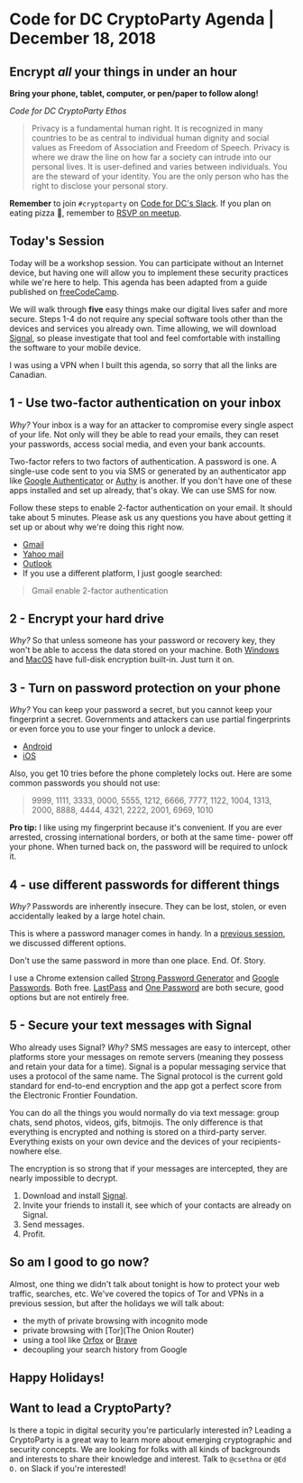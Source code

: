# Code for DC CryptoParty Agenda | December 18, 2018
## Encrypt *all* your things in under an hour
**Bring your phone, tablet, computer, or pen/paper to follow along!**

_Code for DC CryptoParty Ethos_
> Privacy is a fundamental human right. It is recognized in many countries to be as central to individual human dignity and social values as Freedom of Association and Freedom of Speech. Privacy is where we draw the line on how far a society can intrude into our personal lives. It is user-defined and varies between individuals. You are the steward of your identity. You are the only person who has the right to disclose your personal story.

**Remember** to join `#cryptoparty` on [Code for DC's Slack](https://codefordc.org/resources/slack.html). If you plan on eating pizza 🍕, remember to [RSVP on meetup](https://www.meetup.com/Code-for-DC/events/).

## Today's Session
Today will be a workshop session. You can participate without an Internet device, but having one will allow you to implement these security practices while we're here to help. This agenda has been adapted from a guide published on [freeCodeCamp](https://medium.freecodecamp.org/tor-signal-and-beyond-a-law-abiding-citizens-guide-to-privacy-1a593f2104c3).

We will walk through **five** easy things make our digital lives safer and more secure. Steps 1-4 do not require any special software tools other than the devices and services you already own. Time allowing, we will download [Signal](https://signal.org/), so please investigate that tool and feel comfortable with installing the software to your mobile device.

I was using a VPN when I built this agenda, so sorry that all the links are Canadian.

## 1 - Use two-factor authentication on your inbox
_Why?_ Your inbox is a way for an attacker to compromise every single aspect of your life. Not only will they be able to read your emails, they can reset your passwords, access social media, and even your bank accounts.

Two-factor refers to two factors of authentication. A password is one. A single-use code sent to you via SMS or generated by an authenticator app like [Google Authenticator](https://play.google.com/store/apps/details?id=com.google.android.apps.authenticator2&hl=en_CA) or [Authy](https://play.google.com/store/apps/details?id=com.authy.authy) is another. If you don't have one of these apps installed and set up already, that's okay. We can use SMS for now.

Follow these steps to enable 2-factor authentication on your email. It should take about 5 minutes. Please ask us any questions you have about getting it set up or about why we're doing this right now.
- [Gmail](https://myaccount.google.com/security?pli=1#signin)
- [Yahoo mail](https://help.yahoo.com/kb/SLN5013.html)
- [Outlook](https://www.eff.org/deeplinks/2016/12/how-enable-two-factor-authentication-outlookcom-and-microsoft)
- If you use a different platform, I just google searched:
> Gmail enable 2-factor authentication 

## 2 - Encrypt your hard drive
_Why?_ So that unless someone has your password or recovery key, they won't be able to access the data stored on your machine. Both [Windows](https://support.microsoft.com/en-us/help/4028713/windows-10-turn-on-device-encryption) and [MacOS](https://support.apple.com/en-us/HT204837) have full-disk encryption built-in. Just turn it on.

## 3 - Turn on password protection on your phone
_Why?_ You can keep your password a secret, but you cannot keep your fingerprint a secret. Governments and attackers can use partial fingerprints or even force you to use your finger to unlock a device.

- [Android](https://support.google.com/android/answer/9079129?hl=en)
- [iOS](https://support.apple.com/en-ca/HT204060)

Also, you get 10 tries before the phone completely locks out. Here are some common passwords you should not use:
>9999,
1111,
3333,
0000,
5555,
1212,
6666,
7777,
1122,
1004,
1313,
2000,
8888,
4444,
4321,
2222,
2001,
6969,
1010

**Pro tip:** I like using my fingerprint because it's convenient. If you are ever arrested, crossing international borders, or both at the same time- power off your phone. When turned back on, the password will be required to unlock it.

## 4 - use different passwords for different things
_Why?_ Passwords are inherently insecure. They can be lost, stolen, or even accidentally leaked by a large hotel chain.

This is where a password manager comes in handy. In a [previous session](https://github.com/cryptopartydc/cryptoparty_dc/blob/master/7_31_18.md), we discussed different options.

Don't use the same password in more than one place. End. Of. Story.

I use a Chrome extension called [Strong Password Generator](https://chrome.google.com/webstore/detail/strong-password-generator/emehklffcaphknhhfhadkjhpfapcbpco?hl=en) and [Google Passwords](https://passwords.google.com). Both free. [LastPass](https://www.lastpass.com/) and [One Password](https://1password.com/) are both secure, good options but are not entirely free.

## 5 - Secure your text messages with Signal
Who already uses Signal? _Why?_ SMS messages are easy to intercept, other platforms store your messages on remote servers (meaning they possess and retain your data for a time). Signal is a popular messaging service that uses a protocol of the same name. The Signal protocol is the current gold standard for end-to-end encryption and the app got a perfect score from the Electronic Frontier Foundation.

You can do all the things you would normally do via text message: group chats, send photos, videos, gifs, bitmojis. The only difference is that everything is encrypted and nothing is stored on a third-party server. Everything exists on your own device and the devices of your recipients- nowhere else.

The encryption is so strong that if your messages are intercepted, they are nearly impossible to decrypt.

1. Download and install [Signal](https://signal.org/).
2. Invite your friends to install it, see which of your contacts are already on Signal.
3. Send messages.
4. Profit.

## So am I good to go now?
Almost, one thing we didn't talk about tonight is how to protect your web traffic, searches, etc. We've covered the topics of Tor and VPNs in a previous session, but after the holidays we will talk about:
- the myth of private browsing with incognito mode
- private browsing with [Tor](The Onion Router)
- using a tool like [Orfox](https://guardianproject.info/apps/orfox/) or [Brave](https://brave.com/)
- decoupling your search history from Google

## Happy Holidays!

## Want to lead a CryptoParty?
Is there a topic in digital security you're particularly interested in? Leading a CryptoParty is a great way to learn more about emerging cryptographic and security concepts. We are looking for folks with all kinds of backgrounds and interests to share their knowledge and interest. Talk to `@csethna` or `@Ed O.` on Slack if you're interested!
